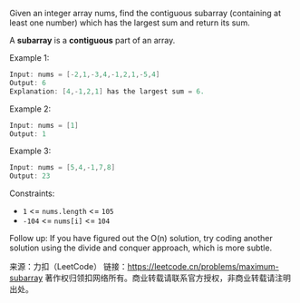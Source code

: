 Given an integer array nums, find the contiguous subarray (containing at least one number) which has the largest sum and return its sum.

A **subarray** is a **contiguous** part of an array.

Example 1:

```cpp
Input: nums = [-2,1,-3,4,-1,2,1,-5,4]
Output: 6
Explanation: [4,-1,2,1] has the largest sum = 6.
```

Example 2:

```cpp
Input: nums = [1]
Output: 1
```

Example 3:

```cpp
Input: nums = [5,4,-1,7,8]
Output: 23
```

Constraints:

- `1` <= `nums.length` <= `105`
- `-104` <= `nums[i]` <= `104`

Follow up: If you have figured out the O(n) solution, try coding another solution using the divide and conquer approach, which is more subtle.

来源：力扣（LeetCode）
链接：https://leetcode.cn/problems/maximum-subarray
著作权归领扣网络所有。商业转载请联系官方授权，非商业转载请注明出处。
